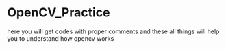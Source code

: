 # OpenCV_Practice
here you will get codes with proper comments and these all things will help you to understand how opencv works
